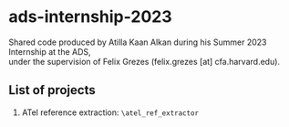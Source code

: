 # ads-internship-2023
Shared code produced by Atilla Kaan Alkan during his Summer 2023 Internship at the ADS,  
under the supervision of Felix Grezes (felix.grezes [at] cfa.harvard.edu).

## List of projects
1. ATel reference extraction: `\atel_ref_extractor` 
